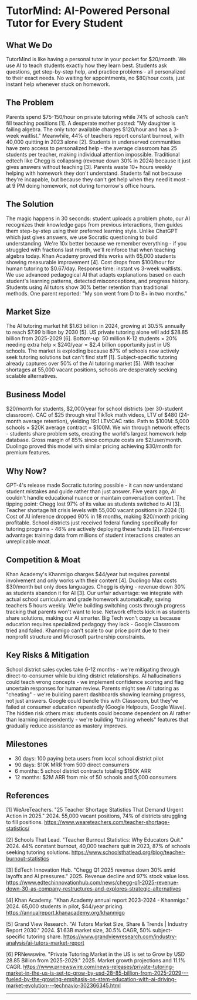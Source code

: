 # TutorMind: AI-Powered Personal Tutor for Every Student

## What We Do

TutorMind is like having a personal tutor in your pocket for $20/month. We use AI to teach students exactly how they learn best. Students ask questions, get step-by-step help, and practice problems - all personalized to their exact needs. No waiting for appointments, no $80/hour costs, just instant help whenever stuck on homework.

## The Problem

Parents spend $75-150/hour on private tutoring while 74% of schools can't fill teaching positions [1]. A desperate mother posted: "My daughter is failing algebra. The only tutor available charges $120/hour and has a 3-week waitlist." Meanwhile, 44% of teachers report constant burnout, with 40,000 quitting in 2023 alone [2]. Students in underserved communities have zero access to personalized help - the average classroom has 25 students per teacher, making individual attention impossible. Traditional edtech like Chegg is collapsing (revenue down 30% in 2024) because it just gives answers without teaching [3]. Parents waste 10+ hours weekly helping with homework they don't understand. Students fail not because they're incapable, but because they can't get help when they need it most - at 9 PM doing homework, not during tomorrow's office hours.

## The Solution

The magic happens in 30 seconds: student uploads a problem photo, our AI recognizes their knowledge gaps from previous interactions, then guides them step-by-step using their preferred learning style. Unlike ChatGPT which just gives answers, we use Socratic questioning to build understanding. We're 10x better because we remember everything - if you struggled with fractions last month, we'll reinforce that when teaching algebra today. Khan Academy proved this works with 65,000 students showing measurable improvement [4]. Cost drops from $100/hour for human tutoring to $0.67/day. Response time: instant vs 3-week waitlists. We use advanced pedagogical AI that adapts explanations based on each student's learning patterns, detected misconceptions, and progress history. Students using AI tutors show 30% better retention than traditional methods. One parent reported: "My son went from D to B+ in two months."

## Market Size

The AI tutoring market hit $1.63 billion in 2024, growing at 30.5% annually to reach $7.99 billion by 2030 [5]. US private tutoring alone will add $28.85 billion from 2025-2029 [6]. Bottom-up: 50 million K-12 students × 20% needing extra help × $240/year = $2.4 billion opportunity just in US schools. The market is exploding because 87% of schools now actively seek tutoring solutions but can't find staff [1]. Subject-specific tutoring already captures over 50% of the AI tutoring market [5]. With teacher shortages at 55,000 vacant positions, schools are desperately seeking scalable alternatives.

## Business Model

$20/month for students, $2,000/year for school districts (per 30-student classroom). CAC of $25 through viral TikTok math videos, LTV of $480 (24-month average retention), yielding 19:1 LTV:CAC ratio. Path to $100M: 5,000 schools × $20K average contract = $100M. We win through network effects - students share problem sets, creating the world's largest homework help database. Gross margin of 85% since compute costs are $2/user/month. Duolingo proved this model with similar pricing achieving $30/month for premium features.

## Why Now?

GPT-4's release made Socratic tutoring possible - it can now understand student mistakes and guide rather than just answer. Five years ago, AI couldn't handle educational nuance or maintain conversation context. The tipping point: Chegg lost 97% of its value as students switched to AI [3]. Teacher shortage hit crisis levels with 55,000 vacant positions in 2024 [1]. Cost of AI inference dropped 90% in 18 months, making $20/month pricing profitable. School districts just received federal funding specifically for tutoring programs - 46% are actively deploying these funds [2]. First-mover advantage: training data from millions of student interactions creates an unreplicable moat.

## Competition & Moat

Khan Academy's Khanmigo charges $44/year but requires parental involvement and only works with their content [4]. Duolingo Max costs $30/month but only does languages. Chegg is dying - revenue down 30% as students abandon it for AI [3]. Our unfair advantage: we integrate with actual school curriculum and grade homework automatically, saving teachers 5 hours weekly. We're building switching costs through progress tracking that parents won't want to lose. Network effects kick in as students share solutions, making our AI smarter. Big Tech won't copy us because education requires specialized pedagogy they lack - Google Classroom tried and failed. Khanmigo can't scale to our price point due to their nonprofit structure and Microsoft partnership constraints.

## Key Risks & Mitigation

School district sales cycles take 6-12 months - we're mitigating through direct-to-consumer while building district relationships. AI hallucinations could teach wrong concepts - we implement confidence scoring and flag uncertain responses for human review. Parents might see AI tutoring as "cheating" - we're building parent dashboards showing learning progress, not just answers. Google could bundle this with Classroom, but they've failed at consumer education repeatedly (Google Helpouts, Google Wave). The hidden risk others miss: students could become dependent on AI rather than learning independently - we're building "training wheels" features that gradually reduce assistance as mastery improves.

## Milestones

- 30 days: 100 paying beta users from local school district pilot
- 90 days: $10K MRR from 500 direct consumers
- 6 months: 5 school district contracts totaling $150K ARR
- 12 months: $2M ARR from mix of 50 schools and 5,000 consumers

## References

[1] WeAreTeachers. "25 Teacher Shortage Statistics That Demand Urgent Action in 2025." 2024. 55,000 vacant positions, 74% of districts struggling to fill positions. <https://www.weareteachers.com/teacher-shortage-statistics/>

[2] Schools That Lead. "Teacher Burnout Statistics: Why Educators Quit." 2024. 44% constant burnout, 40,000 teachers quit in 2023, 87% of schools seeking tutoring solutions. <https://www.schoolsthatlead.org/blog/teacher-burnout-statistics>

[3] EdTech Innovation Hub. "Chegg Q1 2025 revenue down 30% amid layoffs and AI pressures." 2025. Revenue decline and 97% stock value loss. <https://www.edtechinnovationhub.com/news/chegg-q1-2025-revenue-down-30-as-company-restructures-and-explores-strategic-alternatives>

[4] Khan Academy. "Khan Academy annual report 2023-2024 - Khanmigo." 2024. 65,000 students in pilot, $44/year pricing. <https://annualreport.khanacademy.org/khanmigo>

[5] Grand View Research. "AI Tutors Market Size, Share & Trends | Industry Report 2030." 2024. $1.63B market size, 30.5% CAGR, 50% subject-specific tutoring share. <https://www.grandviewresearch.com/industry-analysis/ai-tutors-market-report>

[6] PRNewswire. "Private Tutoring Market in the US is set to Grow by USD 28.85 Billion from 2025-2029." 2025. Market growth projections and 11.1% CAGR. <https://www.prnewswire.com/news-releases/private-tutoring-market-in-the-us-is-set-to-grow-by-usd-28-85-billion-from-2025-2029---fueled-by-the-growing-emphasis-on-stem-education-with-ai-driving-market-evolution---technavio-302366345.html>

---
<!-- Analysis Metadata - Auto-generated, Do Not Edit -->
<!-- 
Idea Input: "AI tutoring platform"
Idea Slug: ai-tutoring-platform-citation-strict
Iteration: 1
Timestamp: 2025-08-26T16:34:59.769148
Websearches Used: 4
Webfetches Used: 2
-->
